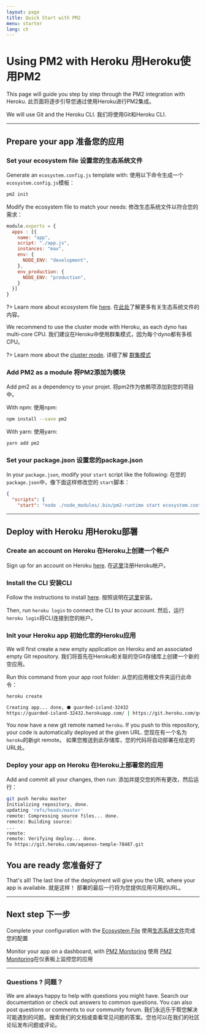 ```yaml
---
layout: page
title: Quick Start with PM2
menu: starter
lang: ch
---
```


# Using PM2 with Heroku 用Heroku使用PM2

This page will guide you step by step through the PM2 integration with Heroku.
此页面将逐步引导您通过使用Heroku进行PM2集成。

We will use Git and the Heroku CLI.
我们将使用Git和Heroku CLI.

---

## Prepare your app 准备您的应用

### Set your ecosystem file 设置您的生态系统文件

Generate an `ecosystem.config.js` template with:
使用以下命令生成一个 `ecosystem.config.js`模板：

```bash
pm2 init
```

Modify the ecosystem file to match your needs:
修改生态系统文件以符合您的需求：

```javascript
module.exports = {
  apps : [{
    name: "app",
    script: "./app.js",
    instances: "max",
    env: {
      NODE_ENV: "development",
    },
    env_production: {
      NODE_ENV: "production",
    }
  }]
}
```

?> Learn more about ecosystem file [here](runtime/guide/ecosystem-file.md).
在[此处](runtime/guide/ecosystem-file.md)了解更多有关生态系统文件的内容。

We recommend to use the cluster mode with Heroku, as each dyno has multi-core CPU.
我们建议在Heroku中使用群集模式，因为每个dyno都有多核CPU。

?> Learn more about the [cluster mode](runtime/guide/cluster.md).
详细了解 [群集模式](runtime/guide/cluster.md)

### Add PM2 as a module 将PM2添加为模块

Add pm2 as a dependency to your projet.
将pm2作为依赖项添加到您的项目中。

With npm: 使用npm:

```bash
npm install --save pm2
```

With yarn: 使用yarn:

```bash
yarn add pm2
```

### Set your package.json 设置您的package.json

In your `package.json`, modify your `start` script like the following:
在您的 `package.json`中，像下面这样修改您的 `start`脚本：

```json
{
  "scripts": {
    "start": "node ./node_modules/.bin/pm2-runtime start ecosystem.config.js --env production"  }
```

---

## Deploy with Heroku 用Heroku部署

### Create an account on Heroku 在Heroku上创建一个帐户

Sign up for an account on Heroku [here](https://signup.heroku.com/).
在[这里](https://signup.heroku.com/)注册Heroku帐户。

### Install the CLI 安装CLI

Follow the instructions to install [here](https://devcenter.heroku.com/articles/heroku-cli).
按照说明在[这里](https://devcenter.heroku.com/articles/heroku-cli)安装。

Then, run `heroku login` to connect the CLI to your account.
然后，运行 `heroku login`将CLI连接到您的帐户。

### Init your Heroku app 初始化您的Heroku应用

We will first create a new empty application on Heroku and an associated empty Git repository.
我们将首先在Heroku和关联的空Git存储库上创建一个新的空应用。

Run this command from your app root folder:
从您的应用根文件夹运行此命令：
```bash
heroku create

Creating app... done, ⬢ guarded-island-32432
https://guarded-island-32432.herokuapp.com/ | https://git.heroku.com/guarded-island-32432.git
```

You now have a new git remote named `heroku`. If you push to this repository, your code is automatically deployed at the given URL.
您现在有一个名为 `heroku`的新git remote。 如果您推送到此存储库，您的代码将自动部署在给定的URL处。

### Deploy your app on Heroku 在Heroku上部署您的应用

Add and commit all your changes, then run:
添加并提交您的所有更改，然后运行：

```bash
git push heroku master
Initializing repository, done.
updating 'refs/heads/master'
remote: Compressing source files... done.
remote: Building source:
...
remote:
remote: Verifying deploy... done.
To https://git.heroku.com/aqueous-temple-78487.git
```

## You are ready 您准备好了

That's all! The last line of the deployment will give you the URL where your app is available.
就是这样！ 部署的最后一行将为您提供应用可用的URL。

---

## Next step 下一步

Complete your configuration with the [Ecosystem File](runtime/guide/ecosystem-file.md)
使用[生态系统文件](runtime/guide/ecosystem-file.md)完成您的配置

Monitor your app on a dashboard, with [PM2 Monitoring](monitoring/integration/heroku.md)
使用 [PM2 Monitoring](monitoring/integration/docker.md)在仪表板上监控您的应用

---

### Questions ? 问题？

We are always happy to help with questions you might have. Search our documentation or check out answers to common questions. You can also post questions or comments to our community forum.
我们永远乐于帮您解决可能遇到的问题。搜索我们的文档或查看常见问题的答案。您也可以在我们的社区论坛发布问题或评论。